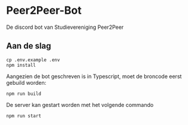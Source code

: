 # Peer2Peer-Bot
De discord bot van Studievereniging Peer2Peer

## Aan de slag
```
cp .env.example .env
npm install
```

Aangezien de bot geschreven is in Typescript, moet de broncode eerst gebuild worden:
```
npm run build
```

De server kan gestart worden met het volgende commando
```
npm run start
```
